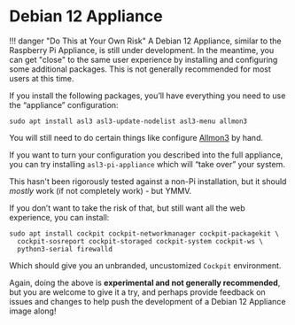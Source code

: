 # Debian 12 Appliance

!!! danger "Do This at Your Own Risk"
    A Debian 12 Appliance, similar to the Raspberry Pi Appliance, is still under development. In the meantime, you can get "close" to the same user experience by installing and configuring some additional packages. This is not generally recommended for most users at this time.

If you install the following packages, you’ll have everything you need to use the “appliance” configuration:

```
sudo apt install asl3 asl3-update-nodelist asl3-menu allmon3
```

You will still need to do certain things like configure [Allmon3](../../allmon3/index.md) by hand.

If you want to turn your configuration you described into the full appliance, you can try installing `asl3-pi-appliance` which will “take over” your system. 

This hasn't been rigorously tested against a non-Pi installation, but it should *mostly* work (if not completely work) - but YMMV. 

If you don’t want to take the risk of that, but still want all the web experience, you can install:

```
sudo apt install cockpit cockpit-networkmanager cockpit-packagekit \
  cockpit-sosreport cockpit-storaged cockpit-system cockpit-ws \
  python3-serial firewalld
```

Which should give you an unbranded, uncustomized `Cockpit` environment.

Again, doing the above is **experimental and not generally recommended**, but you are welcome to give it a try, and perhaps provide feedback on issues and changes to help push the development of a Debian 12 Appliance image along!